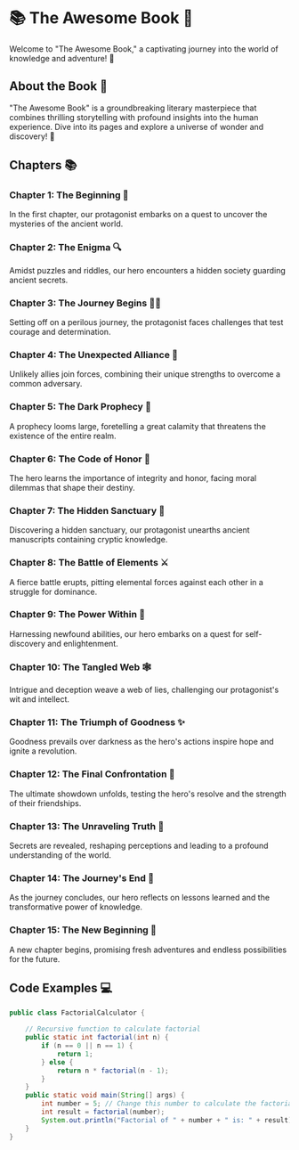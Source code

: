 # 📚 The Awesome Book 🌟

Welcome to "The Awesome Book," a captivating journey into the world of knowledge and adventure! 🚀

## About the Book 📖

"The Awesome Book" is a groundbreaking literary masterpiece that combines thrilling storytelling with profound insights into the human experience. Dive into its pages and explore a universe of wonder and discovery! 🌌

## Chapters 📚

### Chapter 1: The Beginning 🌅
In the first chapter, our protagonist embarks on a quest to uncover the mysteries of the ancient world.

### Chapter 2: The Enigma 🔍
Amidst puzzles and riddles, our hero encounters a hidden society guarding ancient secrets.

### Chapter 3: The Journey Begins 🚶‍♂️
Setting off on a perilous journey, the protagonist faces challenges that test courage and determination.

### Chapter 4: The Unexpected Alliance 🤝
Unlikely allies join forces, combining their unique strengths to overcome a common adversary.

### Chapter 5: The Dark Prophecy 🔮
A prophecy looms large, foretelling a great calamity that threatens the existence of the entire realm.

### Chapter 6: The Code of Honor 💫
The hero learns the importance of integrity and honor, facing moral dilemmas that shape their destiny.

### Chapter 7: The Hidden Sanctuary 🏰
Discovering a hidden sanctuary, our protagonist unearths ancient manuscripts containing cryptic knowledge.

### Chapter 8: The Battle of Elements ⚔️
A fierce battle erupts, pitting elemental forces against each other in a struggle for dominance.

### Chapter 9: The Power Within 🌟
Harnessing newfound abilities, our hero embarks on a quest for self-discovery and enlightenment.

### Chapter 10: The Tangled Web 🕸️
Intrigue and deception weave a web of lies, challenging our protagonist's wit and intellect.

### Chapter 11: The Triumph of Goodness ✨
Goodness prevails over darkness as the hero's actions inspire hope and ignite a revolution.

### Chapter 12: The Final Confrontation 🏹
The ultimate showdown unfolds, testing the hero's resolve and the strength of their friendships.

### Chapter 13: The Unraveling Truth 📜
Secrets are revealed, reshaping perceptions and leading to a profound understanding of the world.

### Chapter 14: The Journey's End 🌄
As the journey concludes, our hero reflects on lessons learned and the transformative power of knowledge.

### Chapter 15: The New Beginning 🌱
A new chapter begins, promising fresh adventures and endless possibilities for the future.

## Code Examples 💻

```java
public class FactorialCalculator {

    // Recursive function to calculate factorial
    public static int factorial(int n) {
        if (n == 0 || n == 1) {
            return 1;
        } else {
            return n * factorial(n - 1);
        }
    }
    public static void main(String[] args) {
        int number = 5; // Change this number to calculate the factorial for a different value
        int result = factorial(number);
        System.out.println("Factorial of " + number + " is: " + result);
    }
}
```

